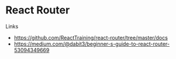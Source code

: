 # React Router

Links

* https://github.com/ReactTraining/react-router/tree/master/docs
* https://medium.com/@dabit3/beginner-s-guide-to-react-router-53094349669
